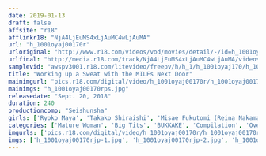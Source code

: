 ```yaml
---
date: 2019-01-13
draft: false
affsite: "r18"
afflinkr18: "NjA4LjEuMS4xLjAuMC4wLjAuMA"
url: "h_1001oyaj00170r"
urloriginal: "http://www.r18.com/videos/vod/movies/detail/-/id=h_1001oyaj00170r"
urlfinal: "http://media.r18.com/track/NjA4LjEuMS4xLjAuMC4wLjAuMA/videos/vod/movies/detail/-/id=h_1001oyaj00170r"
samplevid: "awspv3001.r18.com/litevideo/freepv/h/h_1/h_1001oyaj170/h_1001oyaj170_dmb_s.mp4"
title: "Working up a Sweat with the MILFs Next Door"
mainimgurl: "pics.r18.com/digital/video/h_1001oyaj00170r/h_1001oyaj00170rps.jpg"
mainimgs: "h_1001oyaj00170rps.jpg"
releasedate: "Sept. 20, 2018"
duration: 240
productioncomp: "Seishunsha"
girls: ['Ryoko Maya', 'Takako Shiraishi', 'Misae Fukutomi (Reina Nakama)', 'Chieko Natsushimo']
categories: ['Mature Woman', 'Big Tits', 'BUKKAKE', 'Compilation', 'Over 4 Hours']
imgurls: ['pics.r18.com/digital/video/h_1001oyaj00170r/h_1001oyaj00170rjp-1.jpg', 'pics.r18.com/digital/video/h_1001oyaj00170r/h_1001oyaj00170rjp-2.jpg', 'pics.r18.com/digital/video/h_1001oyaj00170r/h_1001oyaj00170rjp-3.jpg', 'pics.r18.com/digital/video/h_1001oyaj00170r/h_1001oyaj00170rjp-4.jpg', 'pics.r18.com/digital/video/h_1001oyaj00170r/h_1001oyaj00170rjp-5.jpg', 'pics.r18.com/digital/video/h_1001oyaj00170r/h_1001oyaj00170rjp-6.jpg', 'pics.r18.com/digital/video/h_1001oyaj00170r/h_1001oyaj00170rjp-7.jpg', 'pics.r18.com/digital/video/h_1001oyaj00170r/h_1001oyaj00170rjp-8.jpg', 'pics.r18.com/digital/video/h_1001oyaj00170r/h_1001oyaj00170rjp-9.jpg', 'pics.r18.com/digital/video/h_1001oyaj00170r/h_1001oyaj00170rjp-10.jpg', 'pics.r18.com/digital/video/h_1001oyaj00170r/h_1001oyaj00170rjp-11.jpg', 'pics.r18.com/digital/video/h_1001oyaj00170r/h_1001oyaj00170rjp-12.jpg', 'pics.r18.com/digital/video/h_1001oyaj00170r/h_1001oyaj00170rjp-13.jpg', 'pics.r18.com/digital/video/h_1001oyaj00170r/h_1001oyaj00170rjp-14.jpg', 'pics.r18.com/digital/video/h_1001oyaj00170r/h_1001oyaj00170rjp-15.jpg', 'pics.r18.com/digital/video/h_1001oyaj00170r/h_1001oyaj00170rjp-16.jpg', 'pics.r18.com/digital/video/h_1001oyaj00170r/h_1001oyaj00170rjp-17.jpg', 'pics.r18.com/digital/video/h_1001oyaj00170r/h_1001oyaj00170rjp-18.jpg', 'pics.r18.com/digital/video/h_1001oyaj00170r/h_1001oyaj00170rjp-19.jpg', 'pics.r18.com/digital/video/h_1001oyaj00170r/h_1001oyaj00170rjp-20.jpg']
imgs: ['h_1001oyaj00170rjp-1.jpg', 'h_1001oyaj00170rjp-2.jpg', 'h_1001oyaj00170rjp-3.jpg', 'h_1001oyaj00170rjp-4.jpg', 'h_1001oyaj00170rjp-5.jpg', 'h_1001oyaj00170rjp-6.jpg', 'h_1001oyaj00170rjp-7.jpg', 'h_1001oyaj00170rjp-8.jpg', 'h_1001oyaj00170rjp-9.jpg', 'h_1001oyaj00170rjp-10.jpg', 'h_1001oyaj00170rjp-11.jpg', 'h_1001oyaj00170rjp-12.jpg', 'h_1001oyaj00170rjp-13.jpg', 'h_1001oyaj00170rjp-14.jpg', 'h_1001oyaj00170rjp-15.jpg', 'h_1001oyaj00170rjp-16.jpg', 'h_1001oyaj00170rjp-17.jpg', 'h_1001oyaj00170rjp-18.jpg', 'h_1001oyaj00170rjp-19.jpg', 'h_1001oyaj00170rjp-20.jpg']
---
```

